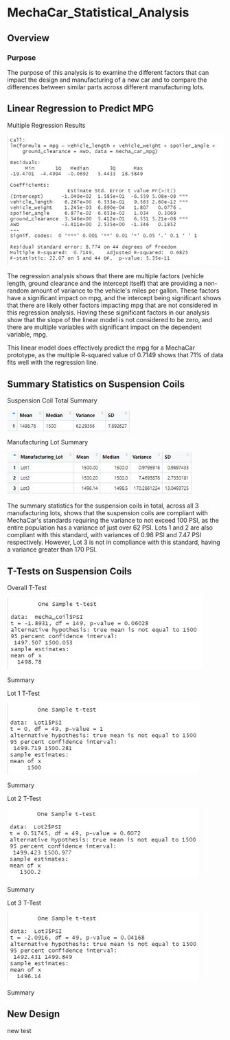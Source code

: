 # MechaCar_Statistical_Analysis
## Overview
### Purpose
The purpose of this analysis is to examine the different factors that can impact the design and manufacturing of a new car and to compare the differences between similar parts across different manufacturing lots.

## Linear Regression to Predict MPG

Multiple Regression Results

![Multiple Regression Results](https://github.com/RBarbush84/MechaCar_Statistical_Analysis/blob/main/Resources/MPG%20Multiple%20Regression.png)

The regression analysis shows that there are multiple factors (vehicle length, ground clearance and the intercept itself) that are providing a non-random amount of variance to the vehicle's miles per gallon. These factors have a significant impact on mpg, and the intercept being significant shows that there are likely other factors impacting mpg that are not considered in this regression analysis. Having these significant factors in our analysis show that the slope of the linear model is not considered to be zero, and there are multiple variables with significant impact on the dependent variable, mpg.

This linear model does effectively predict the mpg for a MechaCar prototype, as the multiple R-squared value of 0.7149 shows that 71% of data fits well with the regression line.

## Summary Statistics on Suspension Coils
Suspension Coil Total Summary

![Suspension Coil Total Summary](https://github.com/RBarbush84/MechaCar_Statistical_Analysis/blob/main/Resources/Suspension%20Coil%20Total%20Summary.png)

Manufacturing Lot Summary

![Manufacturing Lot Summary](https://github.com/RBarbush84/MechaCar_Statistical_Analysis/blob/main/Resources/Manufacturing%20Lot%20Summary.png)

The summary statistics for the suspension coils in total, across all 3 manufacturing lots, shows that the suspension coils are compliant with MechaCar's standards requiring the variance to not exceed 100 PSI, as the entire population has a variance of just over 62 PSI. Lots 1 and 2 are also compliant with this standard, with variances of 0.98 PSI and 7.47 PSI respectively. However, Lot 3 is not in compliance with this standard, having a variance greater than 170 PSI.

## T-Tests on Suspension Coils
Overall T-Test

![All Lot T Test](https://github.com/RBarbush84/MechaCar_Statistical_Analysis/blob/main/Resources/All%20Lot%20T%20Test.png)

Summary

Lot 1 T-Test

![Lot 1 T Test](https://github.com/RBarbush84/MechaCar_Statistical_Analysis/blob/main/Resources/Lot%201%20T%20Test.png)

Summary

Lot 2 T-Test

![Lot 2 T Test](https://github.com/RBarbush84/MechaCar_Statistical_Analysis/blob/main/Resources/Lot%202%20T%20Test.png)

Summary

Lot 3 T-Test

![Lot 3 T Test](https://github.com/RBarbush84/MechaCar_Statistical_Analysis/blob/main/Resources/Lot%203%20T%20Test.png)

Summary

## New Design
new test
